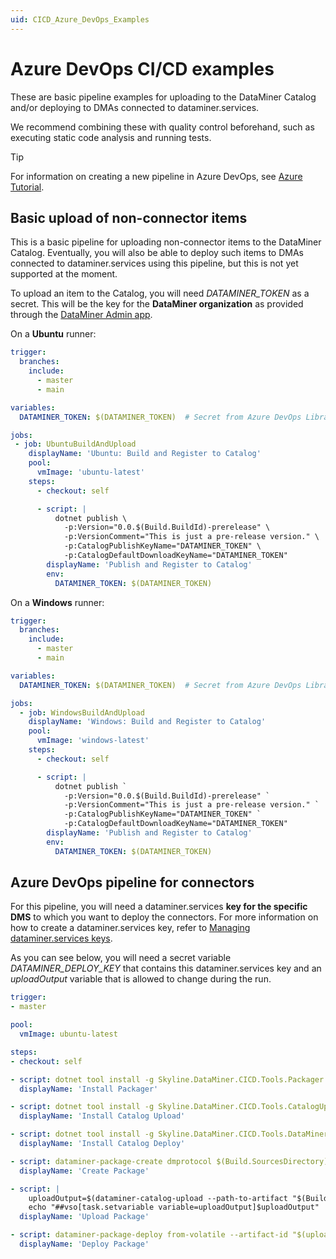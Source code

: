 ```yaml
---
uid: CICD_Azure_DevOps_Examples
---
```


# Azure DevOps CI/CD examples

These are basic pipeline examples for uploading to the DataMiner Catalog and/or deploying to DMAs connected to dataminer.services.

We recommend combining these with quality control beforehand, such as executing static code analysis and running tests.

> [!TIP]
> For information on creating a new pipeline in Azure DevOps, see [Azure Tutorial](https://learn.microsoft.com/en-us/azure/devops/pipelines/create-first-pipeline?view=azure-devops).

## Basic upload of non-connector items

This is a basic pipeline for uploading non-connector items to the DataMiner Catalog. Eventually, you will also be able to deploy such items to DMAs connected to dataminer.services using this pipeline, but this is not yet supported at the moment.

To upload an item to the Catalog, you will need *DATAMINER_TOKEN* as a secret. This will be the key for the **DataMiner organization** as provided through the [DataMiner Admin app](xref:CloudAdminApp).

On a **Ubuntu** runner:

```yml
trigger:
  branches:
    include:
      - master
      - main

variables:
  DATAMINER_TOKEN: $(DATAMINER_TOKEN)  # Secret from Azure DevOps Library or Pipeline variables

jobs:
 - job: UbuntuBuildAndUpload
    displayName: 'Ubuntu: Build and Register to Catalog'
    pool:
      vmImage: 'ubuntu-latest'
    steps:
      - checkout: self

      - script: |
          dotnet publish \
            -p:Version="0.0.$(Build.BuildId)-prerelease" \
            -p:VersionComment="This is just a pre-release version." \
            -p:CatalogPublishKeyName="DATAMINER_TOKEN" \
            -p:CatalogDefaultDownloadKeyName="DATAMINER_TOKEN"
        displayName: 'Publish and Register to Catalog'
        env:
          DATAMINER_TOKEN: $(DATAMINER_TOKEN)

```

On a **Windows** runner:

```yml
trigger:
  branches:
    include:
      - master
      - main

variables:
  DATAMINER_TOKEN: $(DATAMINER_TOKEN)  # Secret from Azure DevOps Library or Pipeline variables

jobs:
  - job: WindowsBuildAndUpload
    displayName: 'Windows: Build and Register to Catalog'
    pool:
      vmImage: 'windows-latest'
    steps:
      - checkout: self

      - script: |
          dotnet publish `
            -p:Version="0.0.$(Build.BuildId)-prerelease" `
            -p:VersionComment="This is just a pre-release version." `
            -p:CatalogPublishKeyName="DATAMINER_TOKEN" `
            -p:CatalogDefaultDownloadKeyName="DATAMINER_TOKEN"
        displayName: 'Publish and Register to Catalog'
        env:
          DATAMINER_TOKEN: $(DATAMINER_TOKEN)
```

## Azure DevOps pipeline for connectors

For this pipeline, you will need a dataminer.services **key for the specific DMS** to which you want to deploy the connectors. For more information on how to create a dataminer.services key, refer to [Managing dataminer.services keys](xref:Managing_DCP_keys).

As you can see below, you will need a secret variable *DATAMINER_DEPLOY_KEY* that contains this dataminer.services key and an *uploadOutput* variable that is allowed to change during the run.

```yml
trigger:
- master

pool:
  vmImage: ubuntu-latest

steps:
- checkout: self

- script: dotnet tool install -g Skyline.DataMiner.CICD.Tools.Packager
  displayName: 'Install Packager'

- script: dotnet tool install -g Skyline.DataMiner.CICD.Tools.CatalogUpload
  displayName: 'Install Catalog Upload'

- script: dotnet tool install -g Skyline.DataMiner.CICD.Tools.DataMinerDeploy
  displayName: 'Install Catalog Deploy'

- script: dataminer-package-create dmprotocol $(Build.SourcesDirectory) --name HelloFromAzure --output $(Build.SourcesDirectory)
  displayName: 'Create Package'

- script: |
    uploadOutput=$(dataminer-catalog-upload --path-to-artifact "$(Build.SourcesDirectory)/HelloFromAzure.dmprotocol" --dm-catalog-token $(DATAMINER_DEPLOY_KEY))
    echo "##vso[task.setvariable variable=uploadOutput]$uploadOutput"
  displayName: 'Upload Package'

- script: dataminer-package-deploy from-volatile --artifact-id "$(uploadOutput)" --dm-system-token $(DATAMINER_DEPLOY_KEY)
  displayName: 'Deploy Package'
```
